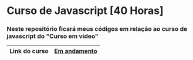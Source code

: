 # Curso de Javascript [40 Horas]

### Neste repositório ficará meus códigos em relação ao curso de javascript do "Curso em video"

| Link do curso | [Em andamento][] |
| --- | --- |

[Em andamento]: https://www.cursoemvideo.com/curso/javascript/
